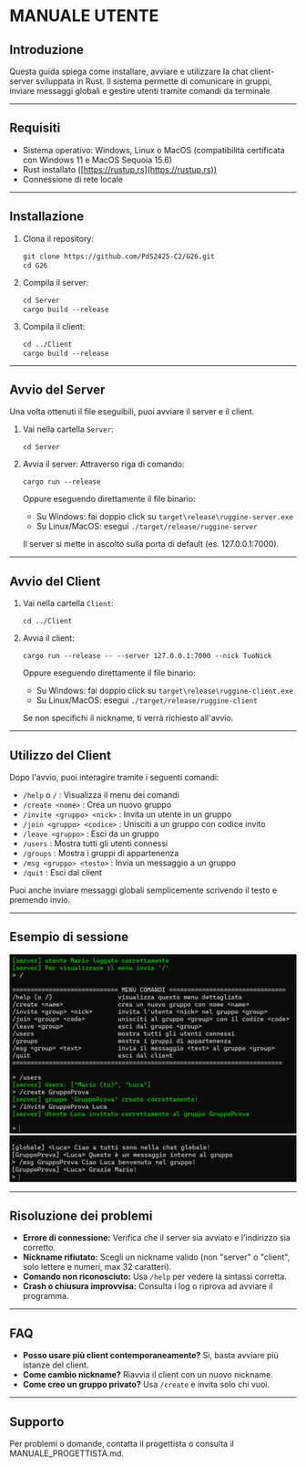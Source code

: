 # MANUALE UTENTE

## Introduzione

Questa guida spiega come installare, avviare e utilizzare la chat client-server sviluppata in Rust. Il sistema permette di comunicare in gruppi, inviare messaggi globali e gestire utenti tramite comandi da terminale.

---

## Requisiti

- Sistema operativo: Windows, Linux o MacOS (compatibilità certificata con Windows 11 e MacOS Sequoia 15.6)
- Rust installato ([https://rustup.rs](https://rustup.rs))
- Connessione di rete locale

---

## Installazione

1. Clona il repository:
   ```
   git clone https://github.com/PdS2425-C2/G26.git
   cd G26
   ```
2. Compila il server:
   ```
   cd Server
   cargo build --release
   ```
3. Compila il client:
   ```
   cd ../Client
   cargo build --release
   ```

---

## Avvio del Server

Una volta ottenuti il file eseguibili, puoi avviare il server e il client.

1. Vai nella cartella `Server`:
   ```
   cd Server
   ```
2. Avvia il server:
   Attraverso riga di comando:

   ```
   cargo run --release
   ```

   Oppure eseguendo direttamente il file binario:

   - Su Windows: fai doppio click su `target\release\ruggine-server.exe`
   - Su Linux/MacOS: esegui `./target/release/ruggine-server`

   Il server si mette in ascolto sulla porta di default (es. 127.0.0.1:7000).

---

## Avvio del Client

1. Vai nella cartella `Client`:
   ```
   cd ../Client
   ```
2. Avvia il client:

   ```
   cargo run --release -- --server 127.0.0.1:7000 --nick TuoNick
   ```

   Oppure eseguendo direttamente il file binario:

   - Su Windows: fai doppio click su `target\release\ruggine-client.exe`
   - Su Linux/MacOS: esegui `./target/release/ruggine-client`

   Se non specifichi il nickname, ti verrà richiesto all'avvio.

---

## Utilizzo del Client

Dopo l'avvio, puoi interagire tramite i seguenti comandi:

- `/help` o `/` : Visualizza il menu dei comandi
- `/create <nome>` : Crea un nuovo gruppo
- `/invite <gruppo> <nick>` : Invita un utente in un gruppo
- `/join <gruppo> <codice>` : Unisciti a un gruppo con codice invito
- `/leave <gruppo>` : Esci da un gruppo
- `/users` : Mostra tutti gli utenti connessi
- `/groups` : Mostra i gruppi di appartenenza
- `/msg <gruppo> <testo>` : Invia un messaggio a un gruppo
- `/quit` : Esci dal client

Puoi anche inviare messaggi globali semplicemente scrivendo il testo e premendo invio.

---

## Esempio di sessione

![Esempio di sessione1](/Documentation/imgs/esempio_chat_1.png)
![Esempio di sessione2](/Documentation/imgs/esempio_chat_2.png)

---

## Risoluzione dei problemi

- **Errore di connessione:** Verifica che il server sia avviato e l'indirizzo sia corretto.
- **Nickname rifiutato:** Scegli un nickname valido (non "server" o "client", solo lettere e numeri, max 32 caratteri).
- **Comando non riconosciuto:** Usa `/help` per vedere la sintassi corretta.
- **Crash o chiusura improvvisa:** Consulta i log o riprova ad avviare il programma.

---

## FAQ

- **Posso usare più client contemporaneamente?** Sì, basta avviare più istanze del client.
- **Come cambio nickname?** Riavvia il client con un nuovo nickname.
- **Come creo un gruppo privato?** Usa `/create` e invita solo chi vuoi.

---

## Supporto

Per problemi o domande, contatta il progettista o consulta il MANUALE_PROGETTISTA.md.
